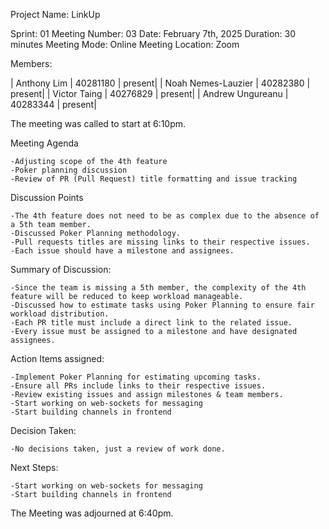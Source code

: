 Project Name: LinkUp

Sprint: 01
Meeting Number: 03
Date: February 7th, 2025
Duration: 30 minutes
Meeting Mode: Online
Meeting Location: Zoom

Members:

| Anthony Lim        | 40281180    | present|
| Noah Nemes-Lauzier | 40282380    | present|
| Victor Taing       | 40276829    | present|
| Andrew Ungureanu   | 40283344    | present|

The meeting was called to start at 6:10pm.

Meeting Agenda

    -Adjusting scope of the 4th feature
    -Poker planning discussion
    -Review of PR (Pull Request) title formatting and issue tracking

Discussion Points

    -The 4th feature does not need to be as complex due to the absence of a 5th team member.
    -Discussed Poker Planning methodology.
    -Pull requests titles are missing links to their respective issues.
    -Each issue should have a milestone and assignees.

Summary of Discussion:

    -Since the team is missing a 5th member, the complexity of the 4th feature will be reduced to keep workload manageable.
    -Discussed how to estimate tasks using Poker Planning to ensure fair workload distribution.
    -Each PR title must include a direct link to the related issue.
    -Every issue must be assigned to a milestone and have designated assignees.


Action Items assigned:

    -Implement Poker Planning for estimating upcoming tasks.
    -Ensure all PRs include links to their respective issues.
    -Review existing issues and assign milestones & team members.
    -Start working on web-sockets for messaging
    -Start building channels in frontend

Decision Taken:

    -No decisions taken, just a review of work done.

Next Steps:

    -Start working on web-sockets for messaging
    -Start building channels in frontend

The Meeting was adjourned at 6:40pm.
